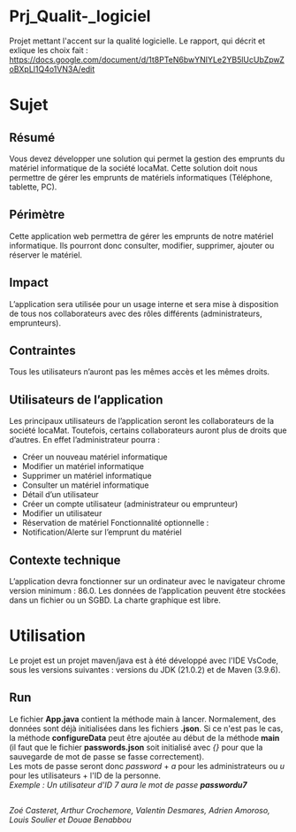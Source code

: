 # Prj_Qualit-_logiciel

Projet mettant l'accent sur la qualité logicielle. 
Le rapport, qui décrit et exlique les choix fait : https://docs.google.com/document/d/1t8PTeN6bwYNIYLe2YB5lUcUbZpwZoBXpLl1Q4o1VN3A/edit

# Sujet
## Résumé
Vous devez développer une solution qui permet la gestion des emprunts du matériel informatique de la société locaMat. Cette solution doit nous permettre de gérer les emprunts de matériels informatiques (Téléphone, tablette, PC).

## Périmètre
Cette application web permettra de gérer les emprunts de notre matériel informatique. Ils pourront donc consulter, modifier, supprimer, ajouter ou réserver le matériel.

## Impact
L’application sera utilisée pour un usage interne et sera mise à disposition de tous nos collaborateurs avec des rôles différents (administrateurs, emprunteurs).

## Contraintes
Tous les utilisateurs n’auront pas les mêmes accès et les mêmes droits.

## Utilisateurs de l’application
Les principaux utilisateurs de l’application seront les collaborateurs de la société locaMat. Toutefois, certains collaborateurs auront plus de droits que d’autres. En effet l’administrateur pourra :
- Créer un nouveau matériel informatique
- Modifier un matériel informatique
- Supprimer un matériel informatique
- Consulter un matériel informatique
- Détail d’un utilisateur
- Créer un compte utilisateur (administrateur ou emprunteur)
- Modifier un utilisateur
- Réservation de matériel
Fonctionnalité optionnelle :
- Notification/Alerte sur l’emprunt du matériel

## Contexte technique
L’application devra fonctionner sur un ordinateur avec le navigateur chrome version minimum : 86.0.
Les données de l’application peuvent être stockées dans un fichier ou un SGBD.
La charte graphique est libre.

# Utilisation
Le projet est un projet maven/java est à été développé avec l'IDE VsCode, sous les versions suivantes : versions du JDK (21.0.2) et de Maven (3.9.6).

## Run  
Le fichier **App.java** contient la méthode main à lancer. Normalement, des données sont déjà initialisées dans les fichiers **.json**. Si ce n'est pas le cas, la méthode **configureData** peut être ajoutée au début de la méthode **main** (il faut que le fichier **passwords.json** soit initialisé avec *{}* pour que la sauvegarde de mot de passe se fasse correctement).  
Les mots de passe seront donc *password* + *a* pour les administrateurs ou *u* pour les utilisateurs + l'ID de la personne.  
*Exemple : Un utilisateur d'ID 7 aura le mot de passe **passwordu7***

##

_Zoé Casteret, Arthur Crochemore, Valentin Desmares, Adrien Amoroso, Louis Soulier et Douae Benabbou_
